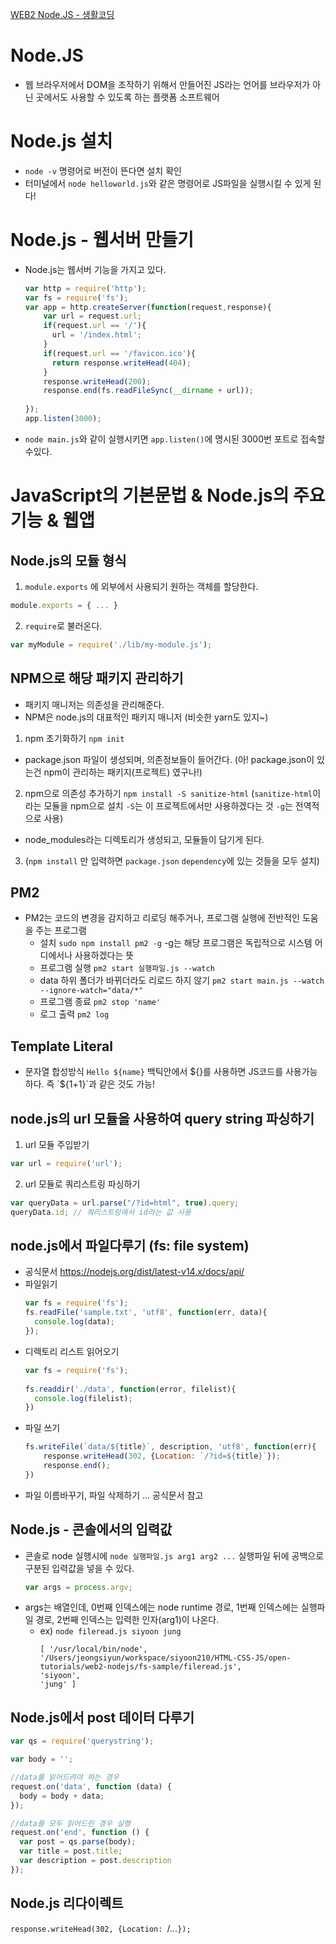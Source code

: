 [WEB2 Node.JS - 생활코딩](https://opentutorials.org/module/3549)

# Node.JS
- 웹 브라우저에서 DOM을 조작하기 위해서 만들어진 JS라는 언어를 브라우저가 아닌 곳에서도 사용할 수 있도록 하는 플랫폼 소프트웨어

# Node.js 설치
- `node -v` 명령어로 버전이 뜬다면 설치 확인
- 터미널에서 `node helloworld.js`와 같은 명령어로 JS파일을 실행시킬 수 있게 된다!

# Node.js - 웹서버 만들기
- Node.js는 웹서버 기능을 가지고 있다.
    ```js
    var http = require('http');
    var fs = require('fs');
    var app = http.createServer(function(request,response){
        var url = request.url;
        if(request.url == '/'){
          url = '/index.html';
        }
        if(request.url == '/favicon.ico'){
          return response.writeHead(404);
        }
        response.writeHead(200);
        response.end(fs.readFileSync(__dirname + url));
     
    });
    app.listen(3000);
    ```
- `node main.js`와 같이 실행시키면 `app.listen()`에 명시된 3000번 포트로 접속할 수있다.

# JavaScript의 기본문법 & Node.js의 주요 기능 & 웹앱

## Node.js의 모듈 형식
1. `module.exports` 에 외부에서 사용되기 원하는 객체를 할당한다.
  ```js
  module.exports = { ... }
  ```
2. `require`로 불러온다.
  ```js
  var myModule = require('./lib/my-module.js');
  ```
    
## NPM으로 해당 패키지 관리하기
- 패키지 매니저는 의존성을 관리해준다.
- NPM은 node.js의 대표적인 패키지 매니저 (비슷한 yarn도 있지~)

1. npm 초기화하기 `npm init`
  - package.json 파일이 생성되며, 의존정보들이 들어간다. (아! package.json이 있는건 npm이 관리하는 패키지(프로젝트) 였구나!)
2. npm으로 의존성 추가하기 `npm install -S sanitize-html` (`sanitize-html`이라는 모듈을 npm으로 설치 `-S`는 이 프로젝트에서만 사용하겠다는 것 `-g`는 전역적으로 사용)
  - node_modules라는 디렉토리가 생성되고, 모듈들이 담기게 된다.
3. (`npm install` 만 입력하면 `package.json` `dependency`에 있는 것들을 모두 설치)

## PM2
- PM2는 코드의 변경을 감지하고 리로딩 해주거나, 프로그램 실행에 전반적인 도움을 주는 프로그램
  - 설치 `sudo npm install pm2 -g` -g는 해당 프로그램은 독립적으로 시스템 어디에서나 사용하겠다는 뜻
  - 프로그램 실행 `pm2 start 실행파일.js --watch`
  - data 하위 폴더가 바뀌더라도 리로드 하지 않기 `pm2 start main.js --watch --ignore-watch="data/*"`
  - 프로그램 종료 `pm2 stop 'name'`
  - 로그 출력 `pm2 log`

## Template Literal
- 문자열 합성방식 `Hello ${name}` 백틱안에서 ${}를 사용하면 JS코드를 사용가능하다. 즉 `${1+1}`과 같은 것도  가능!

## node.js의 url 모듈을 사용하여 query string 파싱하기
1. url 모듈 주입받기
  ```js
  var url = require('url');
  ```

2. url 모듈로 쿼리스트링 파싱하기
  ```js
  var queryData = url.parse("/?id=html", true).query;
  queryData.id; // 쿼리스트링에서 id라는 값 사용
  ```

## node.js에서 파일다루기 (fs: file system)
- 공식문서 https://nodejs.org/dist/latest-v14.x/docs/api/
- 파일읽기
  ```js
  var fs = require('fs');
  fs.readFile('sample.txt', 'utf8', function(err, data){
    console.log(data);
  });
  ```
- 디렉토리 리스트 읽어오기
  ```js
  var fs = require('fs');
   
  fs.readdir('./data', function(error, filelist){
    console.log(filelist);
  })
  ```
- 파일 쓰기
  ```js
  fs.writeFile(`data/${title}`, description, 'utf8', function(err){
      response.writeHead(302, {Location: `/?id=${title}`});
      response.end();
  })
  ```
- 파일 이름바꾸기, 파일 삭제하기 ... 공식문서 참고
  
## Node.js - 콘솔에서의 입력값
- 콘솔로 node 실행시에 `node 실행파일.js arg1 arg2 ...` 실행파일 뒤에 공백으로 구분된 입력값을 넣을 수 있다.
  ```js
  var args = process.argv;
  ```
- args는 배열인데, 0번째 인덱스에는 node runtime 경로, 1번째 인덱스에는 실행파일 경로, 2번째 인덱스는 입력한 인자(arg1)이 나온다.
  - ex) `node fileread.js siyoon jung`
    ```text
    [ '/usr/local/bin/node',
    '/Users/jeongsiyun/workspace/siyoon210/HTML-CSS-JS/open-tutorials/web2-nodejs/fs-sample/fileread.js',
    'siyoon',
    'jung' ]
    ```
  
## Node.js에서 post 데이터 다루기

```js
var qs = require('querystring');

var body = '';

//data를 읽어드려야 하는 경우
request.on('data', function (data) {
  body = body + data;
});

//data를 모두 읽어드린 경우 실행
request.on('end', function () {
  var post = qs.parse(body);
  var title = post.title;
  var description = post.description
});
```

## Node.js 리다이렉트
`response.writeHead(302, {Location: `/...`});`